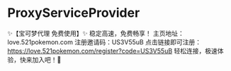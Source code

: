 # ProxyServiceProvider
✨【宝可梦代理 免费使用】✨
稳定高速，免费畅享！
主页地址：love.521pokemon.com
注册邀请码：US3V55uB
点击链接即可注册：https://love.521pokemon.com/register?code=US3V55uB
轻松连接，极速体验，快来加入吧！🚀
